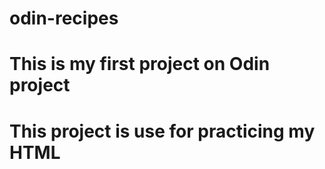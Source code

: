 # odin-recipes
# This is my first project on Odin project
# This project is use for practicing my HTML